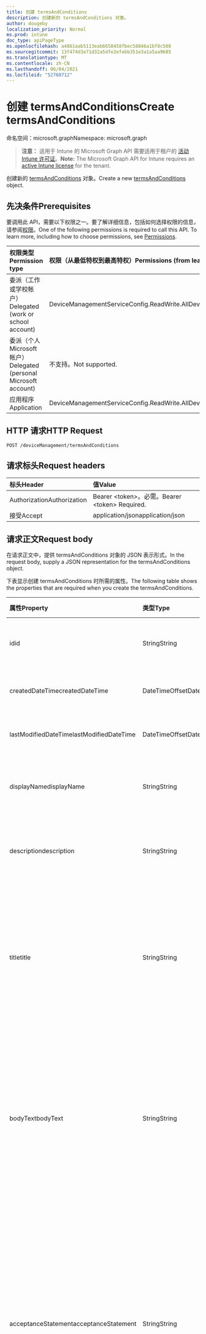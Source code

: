 ```yaml
---
title: 创建 termsAndConditions
description: 创建新的 termsAndConditions 对象。
author: dougeby
localization_priority: Normal
ms.prod: intune
doc_type: apiPageType
ms.openlocfilehash: a4861aab5113eab6658458fbec58846a1bf8c508
ms.sourcegitcommit: 13f474d3e71d32a5dfe2efebb351e3a1a5aa9685
ms.translationtype: MT
ms.contentlocale: zh-CN
ms.lasthandoff: 06/04/2021
ms.locfileid: "52760712"
---
```

# <a name="create-termsandconditions"></a><span data-ttu-id="a812a-103">创建 termsAndConditions</span><span class="sxs-lookup"><span data-stu-id="a812a-103">Create termsAndConditions</span></span>

<span data-ttu-id="a812a-104">命名空间：microsoft.graph</span><span class="sxs-lookup"><span data-stu-id="a812a-104">Namespace: microsoft.graph</span></span>

> <span data-ttu-id="a812a-105">**注意：** 适用于 Intune 的 Microsoft Graph API 需要适用于租户的 [活动 Intune 许可证](https://go.microsoft.com/fwlink/?linkid=839381)。</span><span class="sxs-lookup"><span data-stu-id="a812a-105">**Note:** The Microsoft Graph API for Intune requires an [active Intune license](https://go.microsoft.com/fwlink/?linkid=839381) for the tenant.</span></span>

<span data-ttu-id="a812a-106">创建新的 [termsAndConditions](../resources/intune-companyterms-termsandconditions.md) 对象。</span><span class="sxs-lookup"><span data-stu-id="a812a-106">Create a new [termsAndConditions](../resources/intune-companyterms-termsandconditions.md) object.</span></span>

## <a name="prerequisites"></a><span data-ttu-id="a812a-107">先决条件</span><span class="sxs-lookup"><span data-stu-id="a812a-107">Prerequisites</span></span>
<span data-ttu-id="a812a-p101">要调用此 API，需要以下权限之一。要了解详细信息，包括如何选择权限的信息，请参阅[权限](/graph/permissions-reference)。</span><span class="sxs-lookup"><span data-stu-id="a812a-p101">One of the following permissions is required to call this API. To learn more, including how to choose permissions, see [Permissions](/graph/permissions-reference).</span></span>

|<span data-ttu-id="a812a-110">权限类型</span><span class="sxs-lookup"><span data-stu-id="a812a-110">Permission type</span></span>|<span data-ttu-id="a812a-111">权限（从最低特权到最高特权）</span><span class="sxs-lookup"><span data-stu-id="a812a-111">Permissions (from least to most privileged)</span></span>|
|:---|:---|
|<span data-ttu-id="a812a-112">委派（工作或学校帐户）</span><span class="sxs-lookup"><span data-stu-id="a812a-112">Delegated (work or school account)</span></span>|<span data-ttu-id="a812a-113">DeviceManagementServiceConfig.ReadWrite.All</span><span class="sxs-lookup"><span data-stu-id="a812a-113">DeviceManagementServiceConfig.ReadWrite.All</span></span>|
|<span data-ttu-id="a812a-114">委派（个人 Microsoft 帐户）</span><span class="sxs-lookup"><span data-stu-id="a812a-114">Delegated (personal Microsoft account)</span></span>|<span data-ttu-id="a812a-115">不支持。</span><span class="sxs-lookup"><span data-stu-id="a812a-115">Not supported.</span></span>|
|<span data-ttu-id="a812a-116">应用程序</span><span class="sxs-lookup"><span data-stu-id="a812a-116">Application</span></span>|<span data-ttu-id="a812a-117">DeviceManagementServiceConfig.ReadWrite.All</span><span class="sxs-lookup"><span data-stu-id="a812a-117">DeviceManagementServiceConfig.ReadWrite.All</span></span>|

## <a name="http-request"></a><span data-ttu-id="a812a-118">HTTP 请求</span><span class="sxs-lookup"><span data-stu-id="a812a-118">HTTP Request</span></span>
<!-- {
  "blockType": "ignored"
}
-->
``` http
POST /deviceManagement/termsAndConditions
```

## <a name="request-headers"></a><span data-ttu-id="a812a-119">请求标头</span><span class="sxs-lookup"><span data-stu-id="a812a-119">Request headers</span></span>
|<span data-ttu-id="a812a-120">标头</span><span class="sxs-lookup"><span data-stu-id="a812a-120">Header</span></span>|<span data-ttu-id="a812a-121">值</span><span class="sxs-lookup"><span data-stu-id="a812a-121">Value</span></span>|
|:---|:---|
|<span data-ttu-id="a812a-122">Authorization</span><span class="sxs-lookup"><span data-stu-id="a812a-122">Authorization</span></span>|<span data-ttu-id="a812a-123">Bearer &lt;token&gt;。必需。</span><span class="sxs-lookup"><span data-stu-id="a812a-123">Bearer &lt;token&gt; Required.</span></span>|
|<span data-ttu-id="a812a-124">接受</span><span class="sxs-lookup"><span data-stu-id="a812a-124">Accept</span></span>|<span data-ttu-id="a812a-125">application/json</span><span class="sxs-lookup"><span data-stu-id="a812a-125">application/json</span></span>|

## <a name="request-body"></a><span data-ttu-id="a812a-126">请求正文</span><span class="sxs-lookup"><span data-stu-id="a812a-126">Request body</span></span>
<span data-ttu-id="a812a-127">在请求正文中，提供 termsAndConditions 对象的 JSON 表示形式。</span><span class="sxs-lookup"><span data-stu-id="a812a-127">In the request body, supply a JSON representation for the termsAndConditions object.</span></span>

<span data-ttu-id="a812a-128">下表显示创建 termsAndConditions 时所需的属性。</span><span class="sxs-lookup"><span data-stu-id="a812a-128">The following table shows the properties that are required when you create the termsAndConditions.</span></span>

|<span data-ttu-id="a812a-129">属性</span><span class="sxs-lookup"><span data-stu-id="a812a-129">Property</span></span>|<span data-ttu-id="a812a-130">类型</span><span class="sxs-lookup"><span data-stu-id="a812a-130">Type</span></span>|<span data-ttu-id="a812a-131">说明</span><span class="sxs-lookup"><span data-stu-id="a812a-131">Description</span></span>|
|:---|:---|:---|
|<span data-ttu-id="a812a-132">id</span><span class="sxs-lookup"><span data-stu-id="a812a-132">id</span></span>|<span data-ttu-id="a812a-133">String</span><span class="sxs-lookup"><span data-stu-id="a812a-133">String</span></span>|<span data-ttu-id="a812a-134">T&C 策略的唯一标识符。</span><span class="sxs-lookup"><span data-stu-id="a812a-134">Unique identifier of the T&C policy.</span></span>|
|<span data-ttu-id="a812a-135">createdDateTime</span><span class="sxs-lookup"><span data-stu-id="a812a-135">createdDateTime</span></span>|<span data-ttu-id="a812a-136">DateTimeOffset</span><span class="sxs-lookup"><span data-stu-id="a812a-136">DateTimeOffset</span></span>|<span data-ttu-id="a812a-137">创建对象的日期/时间。</span><span class="sxs-lookup"><span data-stu-id="a812a-137">DateTime the object was created.</span></span>|
|<span data-ttu-id="a812a-138">lastModifiedDateTime</span><span class="sxs-lookup"><span data-stu-id="a812a-138">lastModifiedDateTime</span></span>|<span data-ttu-id="a812a-139">DateTimeOffset</span><span class="sxs-lookup"><span data-stu-id="a812a-139">DateTimeOffset</span></span>|<span data-ttu-id="a812a-140">上次修改对象的日期/时间。</span><span class="sxs-lookup"><span data-stu-id="a812a-140">DateTime the object was last modified.</span></span>|
|<span data-ttu-id="a812a-141">displayName</span><span class="sxs-lookup"><span data-stu-id="a812a-141">displayName</span></span>|<span data-ttu-id="a812a-142">String</span><span class="sxs-lookup"><span data-stu-id="a812a-142">String</span></span>|<span data-ttu-id="a812a-143">管理员提供的 T&C 策略名称。</span><span class="sxs-lookup"><span data-stu-id="a812a-143">Administrator-supplied name for the T&C policy.</span></span> |
|<span data-ttu-id="a812a-144">description</span><span class="sxs-lookup"><span data-stu-id="a812a-144">description</span></span>|<span data-ttu-id="a812a-145">String</span><span class="sxs-lookup"><span data-stu-id="a812a-145">String</span></span>|<span data-ttu-id="a812a-146">管理员提供的 T&C 策略描述。</span><span class="sxs-lookup"><span data-stu-id="a812a-146">Administrator-supplied description of the T&C policy.</span></span>|
|<span data-ttu-id="a812a-147">title</span><span class="sxs-lookup"><span data-stu-id="a812a-147">title</span></span>|<span data-ttu-id="a812a-148">String</span><span class="sxs-lookup"><span data-stu-id="a812a-148">String</span></span>|<span data-ttu-id="a812a-149">管理员提供的条款和条件标题。</span><span class="sxs-lookup"><span data-stu-id="a812a-149">Administrator-supplied title of the terms and conditions.</span></span> <span data-ttu-id="a812a-150">这会向用户显示，提示用户接受 T&C 策略。</span><span class="sxs-lookup"><span data-stu-id="a812a-150">This is shown to the user on prompts to accept the T&C policy.</span></span>|
|<span data-ttu-id="a812a-151">bodyText</span><span class="sxs-lookup"><span data-stu-id="a812a-151">bodyText</span></span>|<span data-ttu-id="a812a-152">String</span><span class="sxs-lookup"><span data-stu-id="a812a-152">String</span></span>|<span data-ttu-id="a812a-153">管理员提供的条款和条件正文文本，通常为条款本身。</span><span class="sxs-lookup"><span data-stu-id="a812a-153">Administrator-supplied body text of the terms and conditions, typically the terms themselves.</span></span> <span data-ttu-id="a812a-154">这会向用户显示，提示用户接受 T&C 策略。</span><span class="sxs-lookup"><span data-stu-id="a812a-154">This is shown to the user on prompts to accept the T&C policy.</span></span>|
|<span data-ttu-id="a812a-155">acceptanceStatement</span><span class="sxs-lookup"><span data-stu-id="a812a-155">acceptanceStatement</span></span>|<span data-ttu-id="a812a-156">String</span><span class="sxs-lookup"><span data-stu-id="a812a-156">String</span></span>|<span data-ttu-id="a812a-157">管理员提供的条款和条件说明，通常会说明接受 T&C 策略中陈述的条款和条件意味着什么。</span><span class="sxs-lookup"><span data-stu-id="a812a-157">Administrator-supplied explanation of the terms and conditions, typically describing what it means to accept the terms and conditions set out in the T&C policy.</span></span> <span data-ttu-id="a812a-158">这会向用户显示，提示用户接受 T&C 策略。</span><span class="sxs-lookup"><span data-stu-id="a812a-158">This is shown to the user on prompts to accept the T&C policy.</span></span>|
|<span data-ttu-id="a812a-159">version</span><span class="sxs-lookup"><span data-stu-id="a812a-159">version</span></span>|<span data-ttu-id="a812a-160">Int32</span><span class="sxs-lookup"><span data-stu-id="a812a-160">Int32</span></span>|<span data-ttu-id="a812a-161">指示当前条款版本的整数。</span><span class="sxs-lookup"><span data-stu-id="a812a-161">Integer indicating the current version of the terms.</span></span> <span data-ttu-id="a812a-162">当管理员对条款进行更改，并希望要求用户重新接受修改的 T&C 策略时会递增。</span><span class="sxs-lookup"><span data-stu-id="a812a-162">Incremented when an administrator makes a change to the terms and wishes to require users to re-accept the modified T&C policy.</span></span>|



## <a name="response"></a><span data-ttu-id="a812a-163">响应</span><span class="sxs-lookup"><span data-stu-id="a812a-163">Response</span></span>
<span data-ttu-id="a812a-164">如果成功，此方法在响应正文中返回 `201 Created` 响应代码和 [termsAndConditions](../resources/intune-companyterms-termsandconditions.md) 对象。</span><span class="sxs-lookup"><span data-stu-id="a812a-164">If successful, this method returns a `201 Created` response code and a [termsAndConditions](../resources/intune-companyterms-termsandconditions.md) object in the response body.</span></span>

## <a name="example"></a><span data-ttu-id="a812a-165">示例</span><span class="sxs-lookup"><span data-stu-id="a812a-165">Example</span></span>

### <a name="request"></a><span data-ttu-id="a812a-166">请求</span><span class="sxs-lookup"><span data-stu-id="a812a-166">Request</span></span>
<span data-ttu-id="a812a-167">下面是一个请求示例。</span><span class="sxs-lookup"><span data-stu-id="a812a-167">Here is an example of the request.</span></span>
``` http
POST https://graph.microsoft.com/v1.0/deviceManagement/termsAndConditions
Content-type: application/json
Content-length: 273

{
  "@odata.type": "#microsoft.graph.termsAndConditions",
  "displayName": "Display Name value",
  "description": "Description value",
  "title": "Title value",
  "bodyText": "Body Text value",
  "acceptanceStatement": "Acceptance Statement value",
  "version": 7
}
```

### <a name="response"></a><span data-ttu-id="a812a-168">响应</span><span class="sxs-lookup"><span data-stu-id="a812a-168">Response</span></span>
<span data-ttu-id="a812a-p106">下面是一个响应示例。注意：为了简单起见，可能会将此处所示的响应对象截断。将从实际调用中返回所有属性。</span><span class="sxs-lookup"><span data-stu-id="a812a-p106">Here is an example of the response. Note: The response object shown here may be truncated for brevity. All of the properties will be returned from an actual call.</span></span>
``` http
HTTP/1.1 201 Created
Content-Type: application/json
Content-Length: 445

{
  "@odata.type": "#microsoft.graph.termsAndConditions",
  "id": "eefc80cf-80cf-eefc-cf80-fceecf80fcee",
  "createdDateTime": "2017-01-01T00:02:43.5775965-08:00",
  "lastModifiedDateTime": "2017-01-01T00:00:35.1329464-08:00",
  "displayName": "Display Name value",
  "description": "Description value",
  "title": "Title value",
  "bodyText": "Body Text value",
  "acceptanceStatement": "Acceptance Statement value",
  "version": 7
}
```




